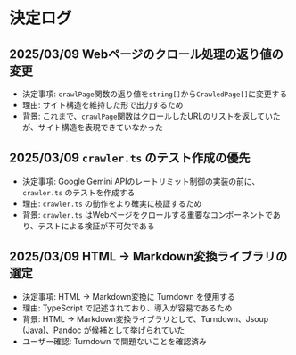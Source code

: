 # 決定ログ

## 2025/03/09 Webページのクロール処理の返り値の変更

- 決定事項: `crawlPage`関数の返り値を`string[]`から`CrawledPage[]`に変更する
- 理由: サイト構造を維持した形で出力するため
- 背景: これまで、`crawlPage`関数はクロールしたURLのリストを返していたが、サイト構造を表現できていなかった

## 2025/03/09 `crawler.ts` のテスト作成の優先

- 決定事項: Google Gemini APIのレートリミット制御の実装の前に、`crawler.ts` のテストを作成する
- 理由: `crawler.ts` の動作をより確実に検証するため
- 背景: `crawler.ts` はWebページをクロールする重要なコンポーネントであり、テストによる検証が不可欠である

## 2025/03/09 HTML → Markdown変換ライブラリの選定

- 決定事項: HTML → Markdown変換に Turndown を使用する
- 理由: TypeScript で記述されており、導入が容易であるため
- 背景: HTML → Markdown変換ライブラリとして、Turndown、Jsoup (Java)、Pandoc が候補として挙げられていた
- ユーザー確認: Turndown で問題ないことを確認済み